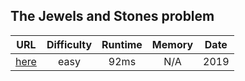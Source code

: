 
## The Jewels and Stones problem
|  URL                                                     | Difficulty | Runtime | Memory | Date   |
|:--------------------------------------------------------:|:----------:|:-------:|:------:|:------:|
| [here](https://leetcode.com/problems/jewels-and-stones/) | easy       | 92ms    | N/A    | 2019   |
